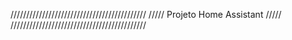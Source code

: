 ///////////////////////////////////////////
/////    Projeto Home Assistant       /////
///////////////////////////////////////////
